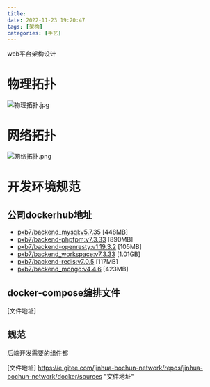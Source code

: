```yaml
---
title: 
date: 2022-11-23 19:20:47
tags: [架构]
categories: [手艺]
---
```

web平台架构设计

<!--more-->

# 物理拓扑
![物理拓扑.jpg](https://s2.loli.net/2022/11/23/dQ7SU58sFNmuwfv.png "物理拓扑")

# 网络拓扑
![网络拓扑.png](https://s2.loli.net/2022/11/23/JSXQmFI9vAiyWpx.png "网络拓扑")

# 开发环境规范
## 公司dockerhub地址
- [pxb7/backend_mysql:v5.7.35] [448MB]
- [pxb7/backend-phpfpm:v7.3.33] [890MB]
- [pxb7/backend-openresty:v1.19.3.2] [105MB]
- [pxb7/backend_workspace:v7.3.33] [1.01GB]
- [pxb7/backend-redis:v7.0.5] [117MB]
- [pxb7/backend_mongo:v4.4.6] [423MB]

## docker-compose编排文件
[文件地址]

## 规范
后端开发需要的组件都




[pxb7/backend_mysql:v5.7.35]: https://hub.docker.com/layers/pxb7/backend_mysql/v5.7.35/images/sha256-37e25d80a993d13e1e8d1373e03f6c518254a4546f39a99b75c8cbb85ddf236b?context=repo "pxb7/backend_mysql:v5.7.35"
[pxb7/backend_mongo:v4.4.6]: https://hub.docker.com/layers/pxb7/backend_mongo/v4.4.6/images/sha256-c89e5e9f0152d939477fa73adbadc390acd5688661db72de0883d90192f9328f?context=repo "pxb7/backend_mongo:v4.4.6"
[pxb7/backend-redis:v7.0.5]: https://hub.docker.com/layers/pxb7/backend-redis/v7.0.5/images/sha256-8cc1db9c609bf5ca1a22f61ec1d78acc6cb6a75655cfaf599de12c7eb702295b?context=repo "pxb7/backend-redis:v7.0.5"
[pxb7/backend-openresty:v1.19.3.2]: https://hub.docker.com/layers/pxb7/backend-openresty/v1.19.3.2/images/sha256-b2d38c4bd0f5ccdda1d011d20c8cd1898911891ec97e2b6935fa69e5b2db9cfd?context=repo "pxb7/backend-openresty:v1.19.3.2"
[pxb7/backend_workspace:v7.3.33]: https://hub.docker.com/layers/pxb7/backend_workspace/v7.3.33/images/sha256-0b78b481a8cc0c3351bc2a434bb1b5e64a3422c5869cbe4ed48c386829a15f71?context=repo "pxb7/backend_workspace:v7.3.33"
[pxb7/backend-phpfpm:v7.3.33]: https://hub.docker.com/r/pxb7/backend-phpfpm/tags "pxb7/backend-phpfpm:v7.3.33"
[文件地址] https://e.gitee.com/jinhua-bochun-network/repos/jinhua-bochun-network/docker/sources "文件地址"
